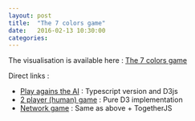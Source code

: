 ```yaml
---
layout: post
title:  "The 7 colors game"
date:   2016-02-13 10:30:00
categories: 
---
```


The visualisation is available here : [The 7 colors game](/static/seven-colors)

Direct links :

* [Play agains the AI](/static/seven-colors/index.html#challenge) : Typescript version and D3js
* [2 player (human) game](/static/seven-colors/simple-d3.html) : Pure D3 implementation
* [Network game](/static/seven-colors/simple-d3-together.html) : Same as above + TogetherJS
